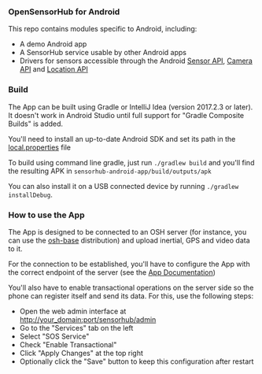 ### OpenSensorHub for Android

This repo contains modules specific to Android, including:

- A demo Android app
- A SensorHub service usable by other Android apps
- Drivers for sensors accessible through the Android 
  [Sensor API](http://developer.android.com/guide/topics/sensors/sensors_overview.html),
  [Camera API](http://developer.android.com/guide/topics/media/camera.html) and
  [Location API](http://developer.android.com/guide/topics/location/index.html)


### Build

The App can be built using Gradle or IntelliJ Idea (version 2017.2.3 or later). It doesn't work in Android Studio until full support for "Gradle Composite Builds" is added.

You'll need to install an up-to-date Android SDK and set its path in the [local.properties](local.properties) file

To build using command line gradle, just run `./gradlew build` and you'll find the resulting APK in `sensorhub-android-app/build/outputs/apk`

You can also install it on a USB connected device by running `./gradlew installDebug`.


### How to use the App

The App is designed to be connected to an OSH server (for instance, you can use the [osh-base](https://github.com/opensensorhub/osh-distros/tree/master/osh-base) distribution) and upload inertial, GPS and video data to it.

For the connection to be established, you'll have to configure the App with the correct endpoint of the server (see the [App Documentation](http://docs.opensensorhub.org/user/android-app/))

You'll also have to enable transactional operations on the server side so the phone can register itself and send its data. For this, use the following steps:

- Open the web admin interface at <http://your_domain:port/sensorhub/admin>
- Go to the "Services" tab on the left
- Select "SOS Service"
- Check "Enable Transactional"
- Click "Apply Changes" at the top right
- Optionally click the "Save" button to keep this configuration after restart

